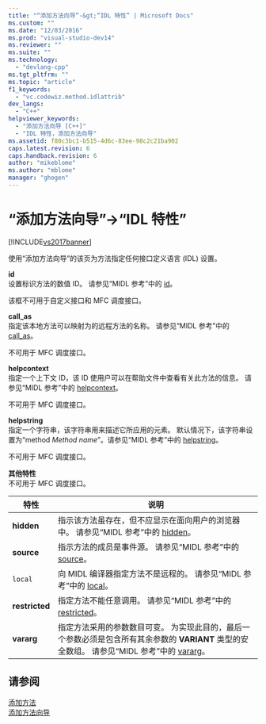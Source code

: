 ```yaml
---
title: "“添加方法向导”-&gt;“IDL 特性” | Microsoft Docs"
ms.custom: ""
ms.date: "12/03/2016"
ms.prod: "visual-studio-dev14"
ms.reviewer: ""
ms.suite: ""
ms.technology: 
  - "devlang-cpp"
ms.tgt_pltfrm: ""
ms.topic: "article"
f1_keywords: 
  - "vc.codewiz.method.idlattrib"
dev_langs: 
  - "C++"
helpviewer_keywords: 
  - "添加方法向导 [C++]"
  - "IDL 特性，添加方法向导"
ms.assetid: f80c3bc1-b515-4d6c-83ee-98c2c21ba902
caps.latest.revision: 6
caps.handback.revision: 6
author: "mikeblome"
ms.author: "mblome"
manager: "ghogen"
---
```

# “添加方法向导”-&gt;“IDL 特性”
[!INCLUDE[vs2017banner](../assembler/inline/includes/vs2017banner.md)]

使用“添加方法向导”的该页为方法指定任何接口定义语言 \(IDL\) 设置。  
  
 **id**  
 设置标识方法的数值 ID。  请参见“MIDL 参考”中的 [id](http://msdn.microsoft.com/library/windows/desktop/aa367040)。  
  
 该框不可用于自定义接口和 MFC 调度接口。  
  
 **call\_as**  
 指定该本地方法可以映射为的远程方法的名称。  请参见“MIDL 参考”中的 [call\_as](http://msdn.microsoft.com/library/windows/desktop/aa366748)。  
  
 不可用于 MFC 调度接口。  
  
 **helpcontext**  
 指定一个上下文 ID，该 ID 使用户可以在帮助文件中查看有关此方法的信息。  请参见“MIDL 参考”中的 [helpcontext](http://msdn.microsoft.com/library/windows/desktop/aa366851)。  
  
 不可用于 MFC 调度接口。  
  
 **helpstring**  
 指定一个字符串，该字符串用来描述它所应用的元素。  默认情况下，该字符串设置为“method *Method name*”。请参见“MIDL 参考”中的 [helpstring](http://msdn.microsoft.com/library/windows/desktop/aa366856)。  
  
 不可用于 MFC 调度接口。  
  
 **其他特性**  
 不可用于 MFC 调度接口。  
  
|特性|说明|  
|--------|--------|  
|**hidden**|指示该方法虽存在，但不应显示在面向用户的浏览器中。  请参见“MIDL 参考”中的 [hidden](http://msdn.microsoft.com/library/windows/desktop/aa366861)。|  
|**source**|指示方法的成员是事件源。  请参见“MIDL 参考”中的 [source](http://msdn.microsoft.com/library/windows/desktop/aa367166)。|  
|`local`|向 MIDL 编译器指定方法不是远程的。  请参见“MIDL 参考”中的 [local](http://msdn.microsoft.com/library/windows/desktop/aa367071)。|  
|**restricted**|指定方法不能任意调用。  请参见“MIDL 参考”中的 [restricted](http://msdn.microsoft.com/library/windows/desktop/aa367157)。|  
|**vararg**|指定方法采用的参数数目可变。  为实现此目的，最后一个参数必须是包含所有其余参数的 **VARIANT** 类型的安全数组。  请参见“MIDL 参考”中的 [vararg](http://msdn.microsoft.com/library/windows/desktop/aa367304)。|  
  
## 请参阅  
 [添加方法](../ide/adding-a-method-visual-cpp.md)   
 [添加方法向导](../ide/add-method-wizard.md)